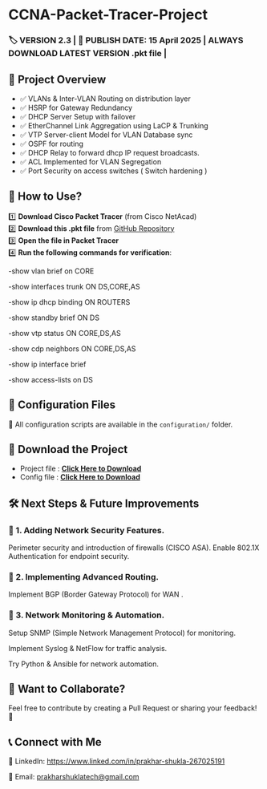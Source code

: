 # CCNA-Packet-Tracer-Project  
### 🏷️ VERSION 2.3 | 📅 PUBLISH DATE: 15 April 2025 | ALWAYS DOWNLOAD LATEST VERSION .pkt file |

## 📌 Project Overview  

- ✅ VLANs & Inter-VLAN Routing on distribution layer
- ✅ HSRP for Gateway Redundancy  
- ✅ DHCP Server Setup with failover
- ✅ EtherChannel Link Aggregation using LaCP & Trunking
- ✅ VTP Server-client Model for VLAN Database sync
- ✅ OSPF for routing
- ✅ DHCP Relay to forward dhcp IP request broadcasts.
- ✅ ACL Implemented for VLAN Segregation
- ✅ Port Security on access switches ( Switch hardening )

## 🔧 How to Use?  

1️⃣ **Download Cisco Packet Tracer** (from Cisco NetAcad)  
2️⃣ **Download this .pkt file** from [GitHub Repository](https://github.com/rajatoutbox/CCNA-Packet--Tracer-Project/blob/edacc74a208145f3e6a8f7209bf92f3c32d4fdc4/Updates/v2.3.pkt)  
3️⃣ **Open the file in Packet Tracer**  
4️⃣ **Run the following commands for verification**:

-show vlan brief on CORE

-show interfaces trunk ON DS,CORE,AS

-show ip dhcp binding ON ROUTERS

-show standby brief ON DS

-show vtp status ON CORE,DS,AS

-show cdp neighbors ON CORE,DS,AS

-show ip interface brief 

-show access-lists on DS

## 📝 Configuration Files  
📂 All configuration scripts are available in the `configuration/` folder.  


## 🔗 Download the Project

- Project file : **[Click Here to Download](https://github.com/rajatoutbox/CCNA-Packet--Tracer-Project/blob/edacc74a208145f3e6a8f7209bf92f3c32d4fdc4/Updates/v2.3.pkt?=true)**
- Config file : **[Click Here to Download](https://github.com/PrakharShukla001/CCNA_Project_Packet-Tracer/blob/0263506be8fe3c7985a7c62ca71ea94c5dda1205/Configurations/config.txt?=true)**

## 🛠 Next Steps & Future Improvements

### 🔹 1. Adding Network Security Features.

Perimeter security and introduction of firewalls (CISCO ASA).
Enable 802.1X Authentication for endpoint security.

### 🔹 2. Implementing Advanced Routing.

Implement BGP (Border Gateway Protocol) for WAN .

### 🔹 3. Network Monitoring & Automation.

Setup SNMP (Simple Network Management Protocol) for monitoring.

Implement Syslog & NetFlow for traffic analysis.

Try Python & Ansible for network automation.

## 📢 Want to Collaborate?

Feel free to contribute by creating a Pull Request or sharing your feedback! 🚀

## 📞 Connect with Me

🔗 LinkedIn: https://www.linked.com/in/prakhar-shukla-267025191

📧 Email: prakharshuklatech@gmail.com
